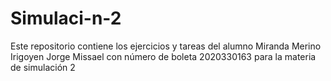 # Simulaci-n-2
Este repositorio contiene los ejercicios y tareas del alumno Miranda Merino Irigoyen Jorge Missael con número de boleta 2020330163 para la materia de simulación 2
